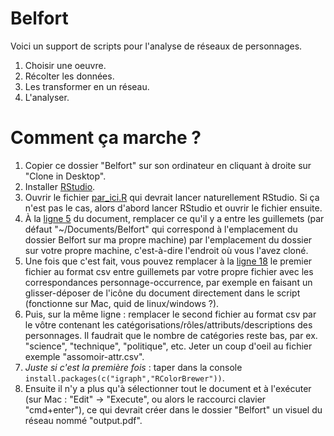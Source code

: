 # Belfort

Voici un support de scripts pour l'analyse de réseaux de personnages.

1. Choisir une oeuvre.
2. Récolter les données.
3. Les transformer en un réseau.
4. L'analyser.
 
# Comment ça marche ?

1. Copier ce dossier "Belfort" sur son ordinateur en cliquant à droite sur "Clone in Desktop".
2. Installer [RStudio](http://www.rstudio.com/).
3. Ouvrir le fichier [par_ici.R](https://github.com/yrochat/Belfort/blob/master/par_ici.R) qui devrait lancer naturellement RStudio. Si ça n'est pas le cas, alors d'abord lancer RStudio et ouvrir le fichier ensuite.
4. À la [ligne 5](https://github.com/yrochat/Belfort/blob/master/par_ici.R#L5) du document, remplacer ce qu'il y a entre les guillemets (par défaut "~/Documents/Belfort" qui correspond à l'emplacement du dossier Belfort sur ma propre machine) par l'emplacement du dossier sur votre propre machine, c'est-à-dire l'endroit où vous l'avez cloné.
5. Une fois que c'est fait, vous pouvez remplacer à la [ligne 18](https://github.com/yrochat/Belfort/blob/master/par_ici.R#L18) le premier fichier au format csv entre guillemets par votre propre fichier avec les correspondances personnage-occurrence, par exemple en faisant un glisser-déposer de l'icône du document directement dans le script (fonctionne sur Mac, quid de linux/windows ?).
6. Puis, sur la même ligne : remplacer le second fichier au format csv par le vôtre contenant les catégorisations/rôles/attributs/descriptions des personnages. Il faudrait que le nombre de catégories reste bas, par ex. "science", "technique", "politique", etc. Jeter un coup d'oeil au fichier exemple "assomoir-attr.csv".
6. _Juste si c'est la première fois_ : taper dans la console `install.packages(c("igraph","RColorBrewer"))`.
6. Ensuite il n'y a plus qu'à sélectionner tout le document et à l'exécuter (sur Mac : "Edit" -> "Execute", ou alors le raccourci clavier "cmd+enter"), ce qui devrait créer dans le dossier "Belfort" un visuel du réseau nommé "output.pdf".
